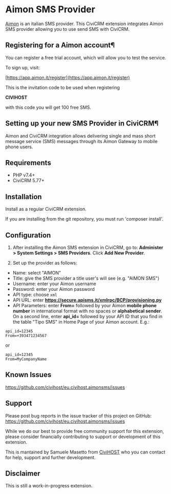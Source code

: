 # Aimon SMS Provider
[Aimon](https://aimon.it) is an italian SMS provider. This CiviCRM extension integrates Aimon SMS provider allowing you to use send SMS with CiviCRM.


## Registering for a Aimon account¶

You can register a free trial account, which will allow you to test the service.

To sign up, visit:

[https://app.aimon.it/register](https://app.aimon.it/register)

This is the invitation code to be used when registering

**CIVIHOST**

with this code you will get 100 free SMS.

## Setting up your new SMS Provider in CiviCRM¶
Aimon and CiviCRM integration allows delivering single and mass short message service (SMS) messages through its Aimon Gateway to mobile phone users.

## Requirements

- PHP v7.4+
- CiviCRM 5.77+

## Installation

Install as a regular CiviCRM extension.

If you are installing from the git repository, you must run 'composer install'.

## Configuration
1. After installing the Aimon SMS extension in CiviCRM, go to: **Administer > System Settings > SMS Providers**. Click **Add New Provider**.

2. Set up the provider as follows:
  - Name: select "AIMON"
  - Title: give the SMS provider a title user's will see (e.g. "AIMON SMS")
  - Username: enter your Aimon username
  - Password: enter your Aimon password
  - API type: choose `xml`
  - API URL: enter **https://secure.apisms.it/xmlrpc/BCP/provisioning.py**
  - API Parameters: enter **From=** followed by your Aimon **mobile phone number** in international format with no spaces or **alphabetical sender**. On a second line, enter **api_id=** followed by your API ID that you find in the table "Tipo SMS" in Home Page of your Aimon account. E.g.:
  
```
api_id=12345
From=+393471234567
```
or
```
api_id=12345
From=MyCompanyName
```

## Known Issues

https://github.com/civihost/eu.civihost.aimonsms/issues

## Support

Please post bug reports in the issue tracker of this project on GitHub: https://github.com/civihost/eu.civihost.aimonsms/issues

While we do our best to provide free community support for this extension, please consider financially contributing to support or development of this extension.

This is mantained by Samuele Masetto from [CiviHOST](https://www.civihost.it) who you can contact for help, support and further development.

## Disclaimer

This is still a work-in-progress extension.

